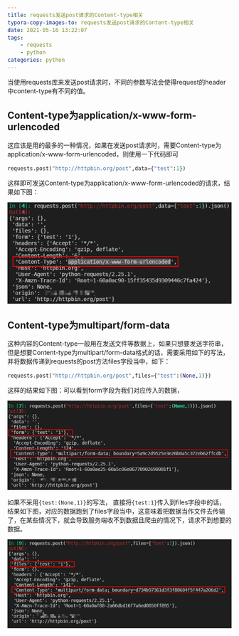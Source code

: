 ```yaml
---
title: requests发送post请求的Content-type相关
typora-copy-images-to: requests发送post请求的Content-type相关
date: 2021-05-16 13:22:07
tags:
    - requests
    - python
categories: python
---
```


当使用requests库来发送post请求时，不同的参数写法会使得request的header中content-type有不同的值。

## Content-type为application/x-www-form-urlencoded

这应该是用的最多的一种情况，如果在发送post请求时，需要Content-type为application/x-www-form-urlencoded，则使用一下代码即可

```python
requests.post("http://httpbin.org/post",data={"test":1})
```

这样即可发送Content-type为application/x-www-form-urlencoded的请求，结果如下图：

![image-20210516132701604](requests发送post请求的Content-type相关/image-20210516132701604.png)

## Content-type为multipart/form-data

这种内容的Content-type一般用在发送文件等数据上，如果只想要发送字符串，但是想要Content-type为multipart/form-data格式的话，需要采用如下的写法，并将数据传递到requests的post方法files字段当中，如下：

```python
requests.post("http://httpbin.org/post",files={"test":(None,1)})
```

这样的结果如下图：可以看到form字段为我们对应传入的数据，

![image-20210516133512535](requests发送post请求的Content-type相关/image-20210516133512535.png)

如果不采用`{test:(None,1)}`的写法， 直接将`{test:1}`传入到files字段中的话，结果如下图，对应的数据跑到了files字段当中，这意味着把数据当作文件去传输了，在某些情况下，就会导致服务端收不到数据且爬虫的情况下，请求不到想要的数据。

![image-20210516133756806](requests发送post请求的Content-type相关/image-20210516133756806.png)

